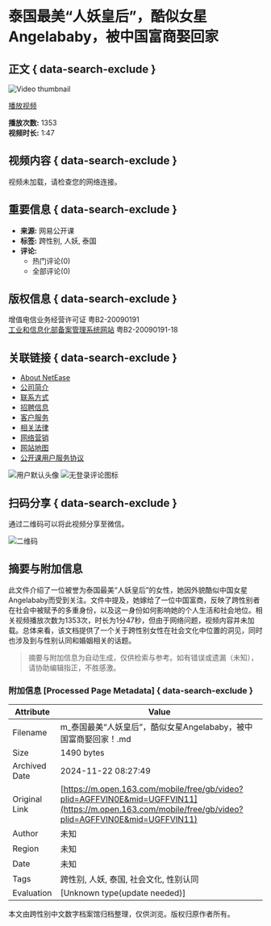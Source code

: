 # 泰国最美“人妖皇后”，酷似女星Angelababy，被中国富商娶回家

## 正文 { data-search-exclude }


![Video thumbnail](https://open-image.ws.126.net/open-h5uploadfile/head-logo-190916.png)

[播放视频](javascript:void(0))

**播放次数:** 1353  
**视频时长:** 1:47

## 视频内容 { data-search-exclude }

视频未加载，请检查您的网络连接。

## 重要信息 { data-search-exclude }

- **来源:** 网易公开课
- **标签:** 跨性别, 人妖, 泰国
- **评论:** 
  - 热门评论(0)
  - 全部评论(0)

## 版权信息 { data-search-exclude }

增值电信业务经营许可证 粤B2-20090191  
[工业和信息化部备案管理系统网站](https://beian.miit.gov.cn/#/Integrated/index) 粤B2-20090191-18

## 关联链接 { data-search-exclude }

- [About NetEase](http://corp.163.com/eng/about/overview.html)
- [公司简介](http://gb.corp.163.com/gb/about/overview.html)
- [联系方式](http://gb.corp.163.com/gb/contactus.html)
- [招聘信息](https://hr.163.com)
- [客户服务](https://help.mail.163.com/service.html)
- [相关法律](http://gb.corp.163.com/gb/legal.html)
- [网络营销](http://emarketing.163.com/)
- [网站地图](http://sitemap.163.com/)
- [公开课用户服务协议](/special/serviceagreement_open)

![用户默认头像](https://open-image.ws.126.net/open-h5uploadfile/userDefault.png)
![无登录评论图标](https://open-image.ws.126.net/open-h5uploadfile/nologin_comment_null.png)

## 扫码分享 { data-search-exclude }

通过二维码可以将此视频分享至微信。

![二维码](https://open-image.ws.126.net/open-h5uploadfile/userDefault.png)
<!-- tcd_original_link https://m.open.163.com/mobile/free/gb/video?plid=AGFFVIN0E&mid=UGFFVIN11 -->
## 摘要与附加信息

<!-- tcd_abstract -->
此文件介绍了一位被誉为泰国最美“人妖皇后”的女性，她因外貌酷似中国女星Angelababy而受到关注。文件中提及，她嫁给了一位中国富商，反映了跨性别者在社会中被赋予的多重身份，以及这一身份如何影响她的个人生活和社会地位。相关视频播放次数为1353次，时长为1分47秒，但由于网络问题，视频内容并未加载。总体来看，该文档提供了一个关于跨性别女性在社会文化中位置的洞见，同时也涉及到与性别认同和婚姻相关的话题。
<!-- tcd_abstract_end -->

> 摘要与附加信息为自动生成，仅供检索与参考。如有错误或遗漏（未知），请协助编辑指正，不胜感激。

### 附加信息 [Processed Page Metadata] { data-search-exclude }

| Attribute       | Value                                  |
|-----------------|----------------------------------------|
| Filename        | m_泰国最美“人妖皇后”，酷似女星Angelababy，被中国富商娶回家！.md                             |
| Size            | 1490 bytes                           |
| Archived Date   | 2024-11-22 08:27:49                             |
| Original Link   | [https://m.open.163.com/mobile/free/gb/video?plid=AGFFVIN0E&mid=UGFFVIN11](https://m.open.163.com/mobile/free/gb/video?plid=AGFFVIN0E&mid=UGFFVIN11)                       |
| Author          | 未知                               |
| Region          | 未知                               |
| Date            | 未知                                 |
| Tags            | 跨性别, 人妖, 泰国, 社会文化, 性别认同                                 |
| Evaluation            | [Unknown type(update needed)]                                 |
<!-- tcd_table_end -->

本文由跨性别中文数字档案馆归档整理，仅供浏览。版权归原作者所有。
